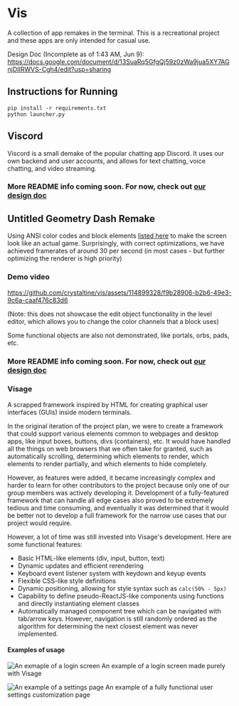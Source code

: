 # Vis
A collection of app remakes in the terminal. This is a recreational project and these apps are only intended for casual use.

Design Doc (Incomplete as of 1:43 AM, Jun 9): https://docs.google.com/document/d/13SuaRq5GfgQj59z0zWa9jua5XY7AGnjDIIRWVS-Cgh4/edit?usp=sharing

## Instructions for Running
```
pip install -r requirements.txt
python launcher.py
```

## Viscord
Viscord is a small demake of the popular chatting app Discord. It uses our own backend and user accounts, and allows for text chatting, voice chatting, and video streaming.

### More README info coming soon. For now, check out [our design doc](https://docs.google.com/document/d/13SuaRq5GfgQj59z0zWa9jua5XY7AGnjDIIRWVS-Cgh4/edit?usp=sharing)

## Untitled Geometry Dash Remake
Using ANSI color codes and block elements [listed here](https://en.wikipedia.org/wiki/Block_Elements) to make the screen look like an actual game.
Surprisingly, with correct optimizations, we have achieved framerates of around 30 per second (in most cases - but further optimizing the renderer is high priority)

### Demo video
https://github.com/crystaltine/vis/assets/114899328/f9b28906-b2b6-49e3-9c6a-caaf476c83d6

(Note: this does not showcase the edit object functionality in the level editor, which allows you to change the color channels that a block uses)

Some functional objects are also not demonstrated, like portals, orbs, pads, etc.

### More README info coming soon. For now, check out [our design doc](https://docs.google.com/document/d/13SuaRq5GfgQj59z0zWa9jua5XY7AGnjDIIRWVS-Cgh4/edit?usp=sharing)

### Visage
A scrapped framework inspired by HTML for creating graphical user interfaces (GUIs) inside modern terminals.

In the original iteration of the project plan, we were to create a framework that could support various elements common to webpages and desktop apps, like input boxes, buttons, divs (containers), etc. It would have handled all the things on web browsers that we often take for granted, such as automatically scrolling, determining which elements to render, which elements to render partially, and which elements to hide completely. 

However, as features were added, it became increasingly complex and harder to learn for other contributors to the project because only one of our group members was actively developing it. Development of a fully-featured framework that can handle all edge cases also proved to be extremely tedious and time consuming, and eventually it was determined that it would be better not to develop a full framework for the narrow use cases that our project would require.

However, a lot of time was still invested into Visage's development. Here are some functional features:
- Basic HTML-like elements (div, input, button, text)
- Dynamic updates and efficient rerendering
- Keyboard event listener system with keydown and keyup events
- Flexible CSS-like style definitions
- Dynamic positioning, allowing for style syntax such as `calc(50% - 5px)`
- Capability to define pseudo-ReactJS-like components using functions and directly instantiating element classes
- Automatically managed component tree which can be navigated with tab/arrow keys. However, navigation is still randomly ordered as the algorithm for determining the next closest element was never implemented.

#### Examples of usage
![An exmaple of a login screen](https://github.com/crystaltine/vis/assets/114899328/2d4b446f-9a49-41e5-a6b3-b237c8108c3d)
An example of a login screen made purely with Visage

![An example of a settings page](https://github.com/crystaltine/vis/assets/114899328/25f279e9-9e16-4e98-8f4b-13e3b991505d)
An example of a fully functional user settings customization page
